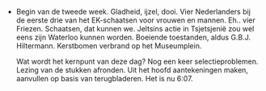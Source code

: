 - Begin van de tweede week. Gladheid, ijzel, dooi. Vier Nederlanders bij de eerste drie van het EK-schaatsen voor vrouwen en mannen. Eh.. vier Friezen. Schaatsen, dat kunnen we. Jeltsins actie in Tsjetsjenië zou wel eens zijn Waterloo kunnen worden. Boeiende toestanden, aldus G.B.J. Hiltermann. Kerstbomen verbrand op het Museumplein.
  
  Wat wordt het kernpunt van deze dag? Nog een keer selectieproblemen. Lezing van de stukken afronden. Uit het hoofd aantekeningen maken, aanvullen op basis van terugbladeren. Het is nu 6:07.